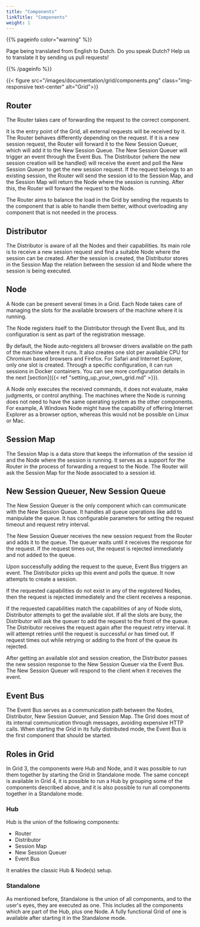 ```yaml
---
title: "Components"
linkTitle: "Components"
weight: 1
---
```


{{% pageinfo color="warning" %}}
<p class="lead">
   <i class="fas fa-language display-4"></i> 
   Page being translated from 
   English to Dutch. Do you speak Dutch? Help us to translate
   it by sending us pull requests!
</p>
{{% /pageinfo %}}

{{< figure src="/images/documentation/grid/components.png" class="img-responsive text-center" alt="Grid">}}

## Router

The Router takes care of forwarding the request to the correct component.

It is the entry point of the Grid, all external requests will be received by it.
The Router behaves differently depending on the request. If it is a new session
request, the Router will forward it to the New Session Queuer, which will add it to
the New Session Queue. The New Session Queuer will trigger an event through the Event Bus. 
The Distributor (where the new session creation will be handled) 
will receive the event and poll the New Session Queuer to get the new session request.
If the request belongs to an existing session, the
Router will send the session id to the Session Map, and the Session Map will 
return the Node where the session is running. After this, the Router will
forward the request to the Node.

The Router aims to balance the load in the Grid by sending the requests to the
component that is able to handle them better, without overloading any component
that is not needed in the process.

## Distributor

The Distributor is aware of all the Nodes and their capabilities. Its main role is
to receive a new session request and find a suitable Node where the session can be
created. After the session is created, the Distributor stores in the Session Map
the relation between the session id and Node where the session is being executed. 

## Node

A Node can be present several times in a Grid. Each Node takes care of managing
the slots for the available browsers of the machine where it is running.

The Node registers itself to the Distributor through the Event Bus, and its
configuration is sent as part of the registration message.

By default, the Node auto-registers all browser drivers available on the path of
the machine where it runs. It also creates one slot per available CPU for Chromium
based browsers and Firefox. For Safari and Internet Explorer, only one slot is created.
Through a specific configuration, it can run sessions in Docker containers. You can see
more configuration details in the next [section]({{< ref "setting_up_your_own_grid.md" >}}).

A Node only executes the received commands, it does not evaluate, make judgments,
or control anything. The machines where the Node is running does not need to have
the same operating system as the other components. For example, A Windows Node 
might have the capability of offering Internet Explorer as a browser option,
whereas this would not be possible on Linux or Mac.

## Session Map

The Session Map is a data store that keeps the information of the session id and the Node 
where the session is running. It serves as a support for the Router in the process of 
forwarding a request to the Node. The Router will ask the Session Map for the Node 
associated to a session id.

## New Session Queuer, New Session Queue

The New Session Queuer is the only
component which can communicate with the New Session Queue. It handles all queue operations like
add to manipulate the queue. It has configurable parameters for setting 
the request timeout and request retry interval.

The New Session Queuer receives the new session request from the Router and adds it to the queue. 
The queuer waits until it receives the response for the request. 
If the request times out, the request is rejected immediately and not added to the queue. 

Upon successfully adding the request to the queue, Event Bus triggers an event. 
The Distributor picks up this event and polls the queue. It now attempts to create a session.

If the requested capabilities do not exist in any of the registered Nodes, then the request is rejected
immediately and the client receives a response.

If the requested capabilities match the capabilities of any of Node slots, Distributor attempts to get the
available slot. If all the slots are busy, the Distributor will ask the queuer to add the request 
to the front of the queue. The Distributor receives the request again after the request retry interval. 
It will attempt retries until the request is successful or has timed out. 
If request times out while retrying or adding to the front of the queue its rejected.

After getting an available slot and session creation, the Distributor passes the new session response 
to the New Session Queuer via the Event Bus. The New Session Queuer will respond to the client when it
receives the event.

## Event Bus

The Event Bus serves as a communication path between the Nodes, Distributor, New Session Queuer, and Session Map. 
The Grid does most of its internal communication through messages, avoiding expensive HTTP calls. 
When starting the Grid in its fully distributed mode, the Event Bus is the first component that should be started. 

## Roles in Grid

In Grid 3, the components were Hub and Node, and it was possible to run them together by starting the
Grid in Standalone mode. The same concept is available in Grid 4, it is possible to run a Hub by
grouping some of the components described above, and it is also possible to run all components
together in a Standalone mode. 

### Hub

Hub is the union of the following components:

* Router
* Distributor
* Session Map
* New Session Queuer
* Event Bus

It enables the classic Hub & Node(s) setup.

### Standalone

As mentioned before, Standalone is the union of all components, and to the user's eyes, they are
executed as one. This includes all the components which are part of the Hub, plus one Node. A fully
functional Grid of one is available after starting it in the Standalone mode.
